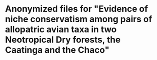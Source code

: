 # Anonymized files for "Evidence of niche conservatism among pairs of allopatric avian taxa in two Neotropical Dry forests, the Caatinga and the Chaco"
